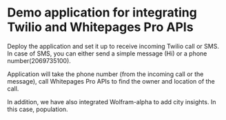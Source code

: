 # Demo application for integrating Twilio and Whitepages Pro APIs

Deploy the application and set it up to receive incoming Twilio call or SMS. In case of SMS, you can either send a simple message (Hi) or a phone number(2069735100).

Application will take the phone number (from the incoming call or the message), call Whitepages Pro APIs to find the owner and location of the call. 

In addition, we have also integrated Wolfram-alpha to add city insights. In this case, population.
